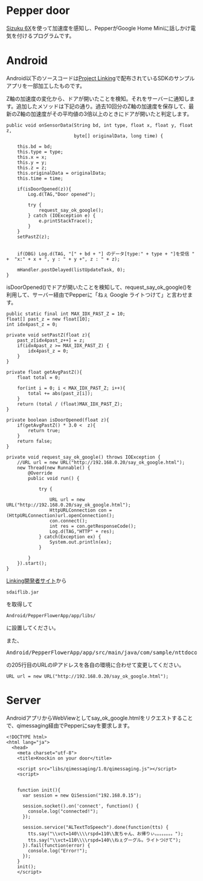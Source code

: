 # Pepper door

[Sizuku 6X](https://ssl.braveridge.com/store/html/products/detail.php?product_id=33)を使って加速度を感知し、PepperがGoogle Home Miniに話しかけ電気を付けるプログラムです。


# Android

Android以下のソースコードは[Project Linking](https://linkingiot.com/)で配布されているSDKのサンプルアプリを一部加工したものです。

Z軸の加速度の変化から、ドアが開いたことを検知。それをサーバーに通知します。追加したメソッドは下記の通り。過去10回分のZ軸の加速度を保存して、最新のZ軸の加速度がその平均値の3倍以上のときにドアが開いたと判定します。

```
public void onSensorData(String bd, int type, float x, float y, float z,
                         byte[] originalData, long time) {

    this.bd = bd;
    this.type = type;
    this.x = x;
    this.y = y;
    this.z = z;
    this.originalData = originalData;
    this.time = time;

    if(isDoorOpened(z)){
        Log.d(TAG,"Door opened");

        try {
            request_say_ok_google();
        } catch (IOException e) {
            e.printStackTrace();
        }
    }
    setPastZ(z);


    if(DBG) Log.d(TAG, "[" + bd + "] のデータ[type:" + type + "]を受信 " +  "x:" + x + ", y : " + y +", z : " + z);

    mHandler.postDelayed(listUpdateTask, 0);
}
```


isDoorOpened()でドアが開いたことを検知して、request_say_ok_google()を利用して、サーバー経由でPepperに「ねぇ Google ライトつけて」と言わせます。

```
public static final int MAX_IDX_PAST_Z = 10;
float[] past_z = new float[10];
int idx4past_z = 0;

private void setPastZ(float z){
    past_z[idx4past_z++] = z;
    if(idx4past_z >= MAX_IDX_PAST_Z) {
        idx4past_z = 0;
    }
}

private float getAvgPastZ(){
    float total = 0;

    for(int i = 0; i < MAX_IDX_PAST_Z; i++){
        total += abs(past_z[i]);
    }
    return (total / (float)MAX_IDX_PAST_Z);
}

private boolean isDoorOpened(float z){
    if(getAvgPastZ() * 3.0 <  z){
        return true;
    }
    return false;
}

private void request_say_ok_google() throws IOException {
    //URL url = new URL("http://192.168.0.20/say_ok_google.html");
    new Thread(new Runnable() {
        @Override
        public void run() {
            
            try {

                URL url = new URL("http://192.168.0.20/say_ok_google.html");
                HttpURLConnection con = (HttpURLConnection)url.openConnection();
                con.connect();
                int res = con.getResponseCode();
                Log.d(TAG,"HTTP" + res);
            } catch(Exception ex) {
                System.out.println(ex);
            }

        }
    }).start();
}
```

[Linking開発者サイト](https://linkingiot.com/developer/index.html)から
```
sdaiflib.jar
```
を取得して
```
Android/PepperFlowerApp/app/libs/
```
に設置してください。

また、
<pre>Android/PepperFlowerApp/app/src/main/java/com/sample/nttdocomo/android/linkingpairingdemo/pairing/SensorDemoActivity.java</pre>
の205行目のURLのIPアドレスを各自の環境に合わせて変更してください。
```
URL url = new URL("http://192.168.0.20/say_ok_google.html");
```

# Server

AndroidアプリからWebViewとしてsay_ok_google.htmlをリクエストすることで、qimessaging経由でPepperにsayを要求します。

```
<!DOCTYPE html>
<html lang="ja">
  <head>
    <meta charset="utf-8">
    <title>Knockin on your door</title>

    <script src="libs/qimessaging/1.0/qimessaging.js"></script>
    <script>


    function init(){
      var session = new QiSession("192.168.0.15");

      session.socket().on('connect', function() {
        console.log("connected!");
      });

      session.service("ALTextToSpeech").done(function(tts) {
	    tts.say("\\vct=140\\\\rspd=110\\友ちゃん、お帰りぃ。。。。。。。。");
	    tts.say("\\vct=110\\\\rspd=140\\ねぇグーグル。ライトつけて");
      }).fail(function(error) {
        console.log("Error!");
      });
    }
	init();
    </script>
```

